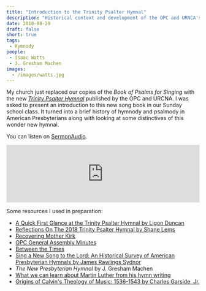 ```yaml
---
title: "Introduction to the Trinity Psalter Hymnal"
description: "Historical context and development of the OPC and URNCA's new hymnal."
date: 2018-08-29
draft: false
short: true
tags:
 - Hymnody
people:
 - Isaac Watts
 - J. Gresham Machen
images:
  - /images/watts.jpg
---
```


My church just replaced our copies of the _Book of Psalms for Singing_ with the new [_Trinity Psalter Hymnal_](https://www.wtsbooks.com/trinity-psalter-hymnal-great-commission-publications-gcp-tph1010) published by the OPC and URCNA. I was asked to present an introduction to this new song book in our Sunday school class. It turned into a brief history of hymnody and psalmody in American Presbyterians along with looking at some distinctives of this wonder new hymnal.

You can listen on [SermonAudio](https://www.sermonaudio.com/sermoninfo.asp?SID=9972918145400).

<iframe tabindex="-1" width="100%" height="150" src="https://embed.sermonaudio.com/player/a/9972918145400/" style="min-width: 150px;" frameborder="0" scrolling="no"></iframe>

Some resources I used in preparation: 

- [A Quick First Glance at the Trinity Psalter Hymnal by Ligon Duncan](https://ligonduncan.com/a-quick-first-glance-at-the-trinity-psalter-hymnal-2018/)
- [Reflections On The 2018 Trinity Psalter Hymnal by Shane Lems](https://reformedreader.wordpress.com/2018/06/14/reflections-on-the-2018-trinity-psalter-hymnal-opc-urc/)
- [Recovering Mother Kirk](https://books.google.com/books/about/Recovering_Mother_Kirk.html?id=r_cJAAAACAAJ)
- [OPC General Assembly Minutes](https://opcgaminutes.org)
- [Between the Times](https://store.opc.org/ProductDetails.asp?ProductCode=H%2Dbetween%2Dtimes)
- [Sing a New Song to the Lord: An Historical Survey of American Presbyterian Hymnals by James Rawlings Sydnor](https://www.jstor.org/stable/23332649)
- _The New Presbyterian Hymnal_ by J. Gresham Machen
- [What we can learn about Martin Luther from his hymn writing](http://equip.sbts.edu/publications/towers/towers-issue/2017/august-2017/can-learn-martin-luther-hymn-writing/)
- [Origins of Calvin's Theology of Music: 1536-1543 by Charles Garside, Jr.](https://www.jstor.org/stable/1006143)